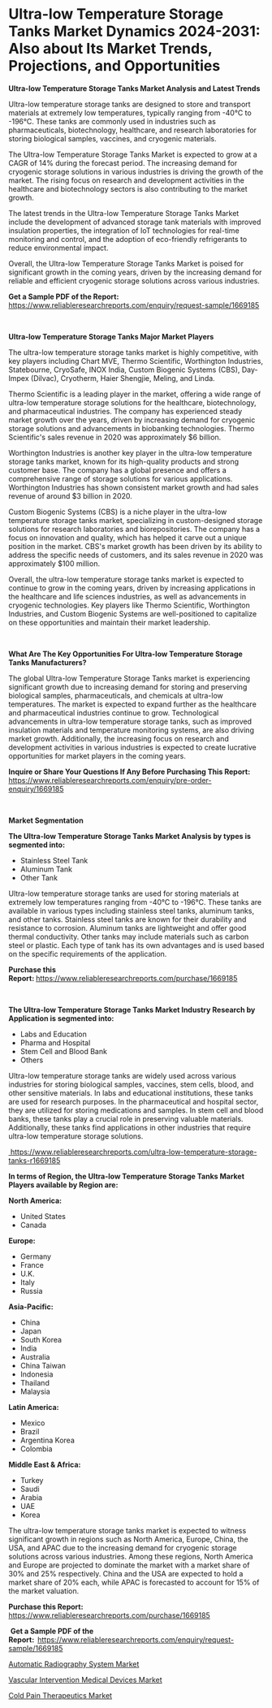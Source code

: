 <p><h1>Ultra-low Temperature Storage Tanks Market Dynamics 2024-2031: Also about Its Market Trends, Projections, and Opportunities</h1></p><p><strong>Ultra-low Temperature Storage Tanks Market Analysis and Latest Trends</strong></p>
<p><p>Ultra-low temperature storage tanks are designed to store and transport materials at extremely low temperatures, typically ranging from -40°C to -196°C. These tanks are commonly used in industries such as pharmaceuticals, biotechnology, healthcare, and research laboratories for storing biological samples, vaccines, and cryogenic materials.</p><p>The Ultra-low Temperature Storage Tanks Market is expected to grow at a CAGR of 14% during the forecast period. The increasing demand for cryogenic storage solutions in various industries is driving the growth of the market. The rising focus on research and development activities in the healthcare and biotechnology sectors is also contributing to the market growth.</p><p>The latest trends in the Ultra-low Temperature Storage Tanks Market include the development of advanced storage tank materials with improved insulation properties, the integration of IoT technologies for real-time monitoring and control, and the adoption of eco-friendly refrigerants to reduce environmental impact.</p><p>Overall, the Ultra-low Temperature Storage Tanks Market is poised for significant growth in the coming years, driven by the increasing demand for reliable and efficient cryogenic storage solutions across various industries.</p></p>
<p><strong>Get a Sample PDF of the Report:&nbsp;</strong> <a href="https://www.reliableresearchreports.com/enquiry/request-sample/1669185">https://www.reliableresearchreports.com/enquiry/request-sample/1669185</a></p>
<p>&nbsp;</p>
<p><strong>Ultra-low Temperature Storage Tanks Major Market Players</strong></p>
<p><p>The ultra-low temperature storage tanks market is highly competitive, with key players including Chart MVE, Thermo Scientific, Worthington Industries, Statebourne, CryoSafe, INOX India, Custom Biogenic Systems (CBS), Day-Impex (Dilvac), Cryotherm, Haier Shengjie, Meling, and Linda.</p><p>Thermo Scientific is a leading player in the market, offering a wide range of ultra-low temperature storage solutions for the healthcare, biotechnology, and pharmaceutical industries. The company has experienced steady market growth over the years, driven by increasing demand for cryogenic storage solutions and advancements in biobanking technologies. Thermo Scientific's sales revenue in 2020 was approximately $6 billion.</p><p>Worthington Industries is another key player in the ultra-low temperature storage tanks market, known for its high-quality products and strong customer base. The company has a global presence and offers a comprehensive range of storage solutions for various applications. Worthington Industries has shown consistent market growth and had sales revenue of around $3 billion in 2020.</p><p>Custom Biogenic Systems (CBS) is a niche player in the ultra-low temperature storage tanks market, specializing in custom-designed storage solutions for research laboratories and biorepositories. The company has a focus on innovation and quality, which has helped it carve out a unique position in the market. CBS's market growth has been driven by its ability to address the specific needs of customers, and its sales revenue in 2020 was approximately $100 million.</p><p>Overall, the ultra-low temperature storage tanks market is expected to continue to grow in the coming years, driven by increasing applications in the healthcare and life sciences industries, as well as advancements in cryogenic technologies. Key players like Thermo Scientific, Worthington Industries, and Custom Biogenic Systems are well-positioned to capitalize on these opportunities and maintain their market leadership.</p></p>
<p>&nbsp;</p>
<p><strong>What Are The Key Opportunities For Ultra-low Temperature Storage Tanks Manufacturers?</strong></p>
<p><p>The global Ultra-low Temperature Storage Tanks market is experiencing significant growth due to increasing demand for storing and preserving biological samples, pharmaceuticals, and chemicals at ultra-low temperatures. The market is expected to expand further as the healthcare and pharmaceutical industries continue to grow. Technological advancements in ultra-low temperature storage tanks, such as improved insulation materials and temperature monitoring systems, are also driving market growth. Additionally, the increasing focus on research and development activities in various industries is expected to create lucrative opportunities for market players in the coming years.</p></p>
<p><strong>Inquire or Share Your Questions If Any Before Purchasing This Report:</strong> <a href="https://www.reliableresearchreports.com/enquiry/pre-order-enquiry/1669185">https://www.reliableresearchreports.com/enquiry/pre-order-enquiry/1669185</a></p>
<p>&nbsp;</p>
<p><strong>Market Segmentation</strong></p>
<p><strong>The Ultra-low Temperature Storage Tanks Market Analysis by types is segmented into:</strong></p>
<p><ul><li>Stainless Steel Tank</li><li>Aluminum Tank</li><li>Other Tank</li></ul></p>
<p><p>Ultra-low temperature storage tanks are used for storing materials at extremely low temperatures ranging from -40°C to -196°C. These tanks are available in various types including stainless steel tanks, aluminum tanks, and other tanks. Stainless steel tanks are known for their durability and resistance to corrosion. Aluminum tanks are lightweight and offer good thermal conductivity. Other tanks may include materials such as carbon steel or plastic. Each type of tank has its own advantages and is used based on the specific requirements of the application.</p></p>
<p><strong>Purchase this Report:&nbsp;</strong><a href="https://www.reliableresearchreports.com/purchase/1669185">https://www.reliableresearchreports.com/purchase/1669185</a></p>
<p>&nbsp;</p>
<p><strong>The Ultra-low Temperature Storage Tanks Market Industry Research by Application is segmented into:</strong></p>
<p><ul><li>Labs and Education</li><li>Pharma and Hospital</li><li>Stem Cell and Blood Bank</li><li>Others</li></ul></p>
<p><p>Ultra-low temperature storage tanks are widely used across various industries for storing biological samples, vaccines, stem cells, blood, and other sensitive materials. In labs and educational institutions, these tanks are used for research purposes. In the pharmaceutical and hospital sector, they are utilized for storing medications and samples. In stem cell and blood banks, these tanks play a crucial role in preserving valuable materials. Additionally, these tanks find applications in other industries that require ultra-low temperature storage solutions.</p></p>
<p><a href="https://www.reliableresearchreports.com/ultra-low-temperature-storage-tanks-r1669185">&nbsp;https://www.reliableresearchreports.com/ultra-low-temperature-storage-tanks-r1669185</a></p>
<p><strong>In terms of Region, the Ultra-low Temperature Storage Tanks Market Players available by Region are:</strong></p>
<p>
    <p> <strong> North America: </strong>
        <ul>
            <li>United States</li>
            <li>Canada</li>
        </ul>
        </p> 
    <p> <strong> Europe: </strong>
        <ul>
            <li>Germany</li>
            <li>France</li>
            <li>U.K.</li>
            <li>Italy</li>
            <li>Russia</li>
        </ul>
        </p> 
    <p> <strong> Asia-Pacific: </strong>
        <ul>
            <li>China</li>
            <li>Japan</li>
            <li>South Korea</li>
            <li>India</li>
            <li>Australia</li>
            <li>China Taiwan</li>
            <li>Indonesia</li>
            <li>Thailand</li>
            <li>Malaysia</li>
        </ul>
        </p> 
    <p> <strong> Latin America: </strong>
        <ul>
            <li>Mexico</li>
            <li>Brazil</li>
            <li>Argentina Korea</li>
            <li>Colombia</li>
        </ul>
        </p> 
    <p> <strong> Middle East & Africa: </strong>
        <ul>
            <li>Turkey</li>
            <li>Saudi</li>
            <li>Arabia</li>
            <li>UAE</li>
            <li>Korea</li>
        </ul>
    </p>
    </p>
<p><p>The ultra-low temperature storage tanks market is expected to witness significant growth in regions such as North America, Europe, China, the USA, and APAC due to the increasing demand for cryogenic storage solutions across various industries. Among these regions, North America and Europe are projected to dominate the market with a market share of 30% and 25% respectively. China and the USA are expected to hold a market share of 20% each, while APAC is forecasted to account for 15% of the market valuation.</p></p>
<p><strong>Purchase this Report: </strong><a href="https://www.reliableresearchreports.com/purchase/1669185">https://www.reliableresearchreports.com/purchase/1669185</a></p>
<p>&nbsp;<strong>Get a Sample PDF of the Report:&nbsp;&nbsp;</strong><a href="https://www.reliableresearchreports.com/enquiry/request-sample/1669185">https://www.reliableresearchreports.com/enquiry/request-sample/1669185</a></p>
<p><strong></strong></p>
<p><p><a href="https://www.linkedin.com/pulse/automatic-radiography-system-market-trends-forecast-competitive-p8ksc?trackingId=aMV%2BW5%2BYtpzoK1I404v3pA%3D%3D">Automatic Radiography System Market</a></p><p><a href="https://www.linkedin.com/pulse/analyzing-vascular-intervention-medical-devices-market-global-fvobc?trackingId=Y6718Tla%2BjLh88crhAM2GQ%3D%3D">Vascular Intervention Medical Devices Market</a></p><p><a href="https://www.linkedin.com/pulse/cold-pain-therapeuticsnbspmarket-focuses-market-share-size-qyckc?trackingId=WP%2FnRoZVx%2FDF%2Ft7TjyN%2FMw%3D%3D">Cold Pain Therapeutics Market</a></p></p>
